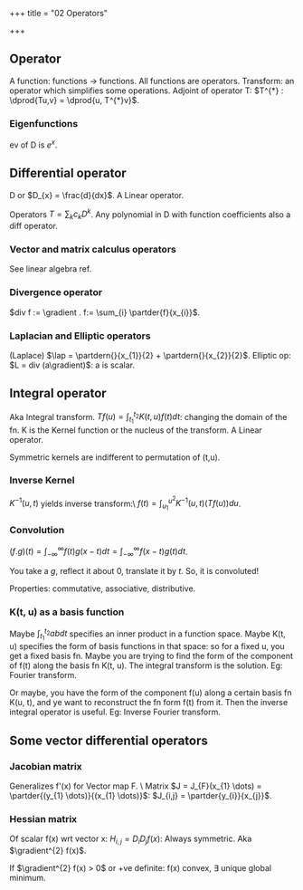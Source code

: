 +++
title = "02 Operators"

+++
## Operator
A function: functions $\to$ functions. All functions are operators. Transform: an operator which simplifies some operations. Adjoint of operator T: $T^{*} : \dprod{Tu,v} = \dprod{u, T^{*}v}$.

### Eigenfunctions
ev of D is $e^{x}$.

## Differential operator
D or $D_{x} = \frac{d}{dx}$. A Linear operator.

Operators $T = \sum_{k} c_{k}D^{k}$. Any polynomial in D with function coefficients also a diff operator.

### Vector and matrix calculus operators
See linear algebra ref.

### Divergence operator
$div f := \gradient . f:= \sum_{i} \partder{f}{x_{i}}$.

### Laplacian and Elliptic operators
(Laplace) $\lap = \partdern{}{x_{1}}{2} + \partdern{}{x_{2}}{2}$. Elliptic op: $L = div (a\gradient)$: a is scalar.

## Integral operator
Aka Integral transform. $Tf(u) = \int_{t_{1}}^{t_{2}} K(t, u)f(t)dt$: changing the domain of the fn. K is the Kernel function or the nucleus of the transform. A Linear operator.

Symmetric kernels are indifferent to permutation of (t,u).

### Inverse Kernel
$K^{-1}(u, t)$ yields inverse transform:\\
$f(t) = \int_{u_{1}}^{u^{2}} K^{-1}(u, t) (Tf(u))du$.

### Convolution
$(f.g)(t) = \int_{-\infty}^{\infty}f(t)g(x - t)dt =  \int_{-\infty}^{\infty}f(x-t)g(t)dt$. 

You take a $g$, reflect it about 0, translate it by $t$. So, it is convoluted!

Properties: commutative, associative, distributive.

### K(t, u) as a basis function
Maybe $\int_{t_{1}}^{t_{2}} ab dt$ specifies an inner product in a function space. Maybe K(t, u) specifies the form of basis functions in that space: so for a fixed u, you get a fixed basis fn. Maybe you are trying to find the form of the component of f(t) along the basis fn K(t, u). The integral transform is the solution. Eg: Fourier transform.

Or maybe, you have the form of the component f(u) along a certain basis fn K(u, t), and ye want to reconstruct the fn form f(t) from it. Then the inverse integral operator is useful. Eg: Inverse Fourier transform.

## Some vector differential operators
### Jacobian matrix
Generalizes f'(x) for Vector map F. \\
Matrix $J = J_{F}(x_{1} \dots) = \partder{(y_{1} \dots)}{(x_{1} \dots)}$: $J_{i,j} = \partder{y_{i}}{x_{j}}$.

### Hessian matrix
Of scalar f(x) wrt vector x: $H_{i,j} = D_{i}D_{j}f(x)$: Always symmetric. Aka $\gradient^{2} f(x)$.

If $\gradient^{2} f(x) > 0$ or +ve definite: f(x) convex, $\exists$ unique global minimum.
